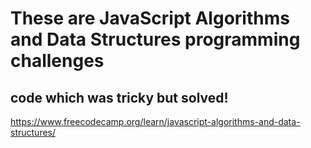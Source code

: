 # These are JavaScript Algorithms and Data Structures programming challenges 
## code which was tricky but solved! 

https://www.freecodecamp.org/learn/javascript-algorithms-and-data-structures/